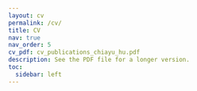```yaml
---
layout: cv
permalink: /cv/
title: CV
nav: true
nav_order: 5
cv_pdf: cv_publications_chiayu_hu.pdf
description: See the PDF file for a longer version.
toc:
  sidebar: left
---
```

